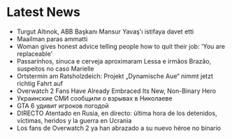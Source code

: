 # Latest News
-  Turgut Altınok, ABB Başkanı Mansur Yavaş'ı istifaya davet etti
-  Maailman paras ammatti
-  Woman gives honest advice telling people how to quit their job: 'You are replaceable'
-  Passarinhos, sinuca e cerveja aproximaram Lessa e irmãos Brazão, suspeitos no caso Marielle
-  Ortstermin am Ratsholzdeich: Projekt „Dynamische Aue“ nimmt jetzt richtig Fahrt auf
-  Overwatch 2 Fans Have Already Embraced Its New, Non-Binary Hero
-  Украинские СМИ сообщили о взрывах в Николаеве
-  GTA 6 удивит игроков погодой
-  DIRECTO Atentado en Rusia, en directo: última hora de los detenidos, víctimas, heridos y la guerra en Ucrania
-  Los fans de Overwatch 2 ya han abrazado a su nuevo héroe no binario
